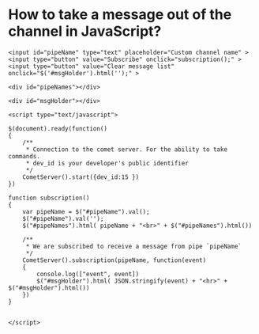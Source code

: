 
# How to take a message out of the channel in JavaScript?


<file html index.html> 
<!DOCTYPE HTML>
<html>
<head>
    <!-- Add libs -->
    <meta charset=utf-8>
    <script src="//comet-server.com/CometServerApi.js" type="text/javascript"></script>
    <script src="jquery.min.js" type="text/javascript"></script>
</head>
<body>
    
    <input id="pipeName" type="text" placeholder="Custom channel name" >
    <input type="button" value="Subscribe" onclick="subscription();" >
    <input type="button" value="Clear message list" onclick="$('#msgHolder').html('');" >
    
    <div id="pipeNames"></div>
    
    <div id="msgHolder"></div>
     
    <script type="text/javascript">
              
    $(document).ready(function()
    { 
        /** 
         * Connection to the comet server. For the ability to take commands.
         * dev_id is your developer's public identifier
         */
        CometServer().start({dev_id:15 })
    })
    
    function subscription()
    {
        var pipeName = $("#pipeName").val();
        $("#pipeName").val('');
        $("#pipeNames").html( pipeName + "<br>" + $("#pipeNames").html())
        
        /** 
         * We are subscribed to receive a message from pipe `pipeName`
         */
        CometServer().subscription(pipeName, function(event)
        {
            console.log(["event", event])
            $("#msgHolder").html( JSON.stringify(event) + "<hr>" + $("#msgHolder").html())
        })
    }
        

    </script>
</body>
</html>
</file>